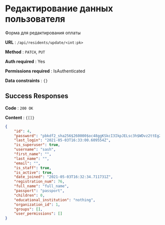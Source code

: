 # Редактирование данных пользователя

Форма для редактирования оплаты

**URL** : `/api/residents/update/<int:pk>`

**Method** : `PATCH`, `PUT`

**Auth required** : Yes

**Permissions required** : IsAuthenticated

**Data constraints** : `{}`

## Success Responses

**Code** : `200 OK`

**Content** : `{[]}`

```json
{
    "id": 4,
    "password": "pbkdf2_sha256$260000$oc48ggKSkcI3IkpJELsc3h$WDvz2ttEgZgiJ4e7YkE3hYKzTMP2IgF2dwSCtxv6gp4=",
    "last_login": "2021-05-03T16:33:00.609554Z",
    "is_superuser": true,
    "username": "sash",
    "first_name": "",
    "last_name": "",
    "email": "",
    "is_staff": true,
    "is_active": true,
    "date_joined": "2021-05-03T16:32:34.711731Z",
    "registration_num": 76,
    "full_name": "full_name",
    "passport": "passport",
    "children": 0,
    "educational_institution": "nothing",
    "organization_id": 1,
    "groups": [],
    "user_permissions": []
}
```
